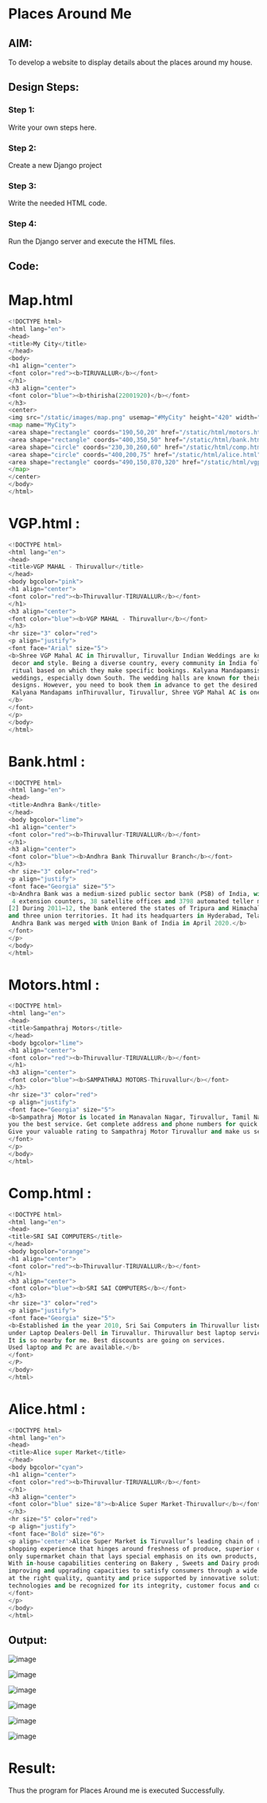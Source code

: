 # Places Around Me
## AIM:
To develop a website to display details about the places around my house.

## Design Steps:

### Step 1:
Write your own steps here.
### Step 2:
Create a new Django project
### Step 3:
Write the needed HTML code.
### Step 4:
Run the Django server and execute the HTML files.
## Code:
# Map.html
```python 
<!DOCTYPE html>
<html lang="en">
<head>
<title>My City</title>
</head>
<body>
<h1 align="center">
<font color="red"><b>TIRUVALLUR</b></font>
</h1>
<h3 align="center">
<font color="blue"><b>thirisha(22001920)</b></font>
</h3>
<center>
<img src="/static/images/map.png" usemap="#MyCity" height="420" width="1100">
<map name="MyCity">
<area shape="rectangle" coords="190,50,20" href="/static/html/motors.html" title="Sampathraj Motors">
<area shape="rectangle" coords="400,350,50" href="/static/html/bank.html" title="Andhra Bank Manavalanager Branch">
<area shape="circle" coords="230,30,260,60" href="/static/html/comp.html" title="Sri sai computer Service">
<area shape="circle" coords="400,200,75" href="/static/html/alice.html" title="Alice Super Market">
<area shape="rectangle" coords="490,150,870,320" href="/static/html/vgp.html" title="VGP Mahal">
</map>
</center>
</body>
</html> 
```
# VGP.html :
```python
<!DOCTYPE html>
<html lang="en">
<head>
<title>VGP MAHAL - Thiruvallur</title>
</head>
<body bgcolor="pink">
<h1 align="center">
<font color="red"><b>Thiruvallur-TIRUVALLUR</b></font>
</h1>
<h3 align="center">
<font color="blue"><b>VGP MAHAL - Thiruvallur</b></font>
</h3>
<hr size="3" color="red">
<p align="justify">
<font face="Arial" size="5">
<b>Shree VGP Mahal AC in Thiruvallur, Tiruvallur Indian Weddings are known for their glamour, 
 decor and style. Being a diverse country, every community in India follows a different wedding
 ritual based on which they make specific bookings. Kalyana Mandapamsis essential for a lot of 
 weddings, especially down South. The wedding halls are known for their unique and  intriguing
 designs. However, you need to book them in advance to get the desired slot. Among all the 
 Kalyana Mandapams inThiruvallur, Tiruvallur, Shree VGP Mahal AC is one of the best
</b>
</font>
</p>
</body>
</html>
```
# Bank.html :
```python
<!DOCTYPE html>
<html lang="en">
<head>
<title>Andhra Bank</title>
</head>
<body bgcolor="lime">
<h1 align="center">
<font color="red"><b>Thiruvallur-TIRUVALLUR</b></font>
</h1>
<h3 align="center">
<font color="blue"><b>Andhra Bank Thiruvallur Branch</b></font>
</h3>
<hr size="3" color="red">
<p align="justify">
<font face="Georgia" size="5">
<b>Andhra Bank was a medium-sized public sector bank (PSB) of India, with a network of 2885 branches,
 4 extension counters, 38 satellite offices and 3798 automated teller machines (ATMs) as of 31 March 2019.
[2] During 2011–12, the bank entered the states of Tripura and Himachal Pradesh. It operated in 25 states 
and three union territories. It had its headquarters in Hyderabad, Telangana, India. Along with Corporation Bank, 
 Andhra Bank was merged with Union Bank of India in April 2020.</b>
</font>
</p>
</body>
</html>
```
# Motors.html :
```python
<!DOCTYPE html>
<html lang="en">
<head>
<title>Sampathraj Motors</title>
</head>
<body bgcolor="lime">
<h1 align="center">
<font color="red"><b>Thiruvallur-TIRUVALLUR</b></font>
</h1>
<h3 align="center">
<font color="blue"><b>SAMPATHRAJ MOTORS-Thiruvallur</b></font>
</h3>
<hr size="3" color="red">
<p align="justify">
<font face="Georgia" size="5">
<b>Sampathraj Motor is located in Manavalan Nagar, Tiruvallur, Tamil Nadu which provides 
you the best service. Get complete address and phone numbers for quick access and response.
Give your valuable rating to Sampathraj Motor Tiruvallur and make us serve you better.</b>
</font>
</p>
</body>
</html>
```
# Comp.html :
```python 
<!DOCTYPE html>
<html lang="en">
<head>
<title>SRI SAI COMPUTERS</title>
</head>
<body bgcolor="orange">
<h1 align="center">
<font color="red"><b>Thiruvallur-TIRUVALLUR</b></font>
</h1>
<h3 align="center">
<font color="blue"><b>SRI SAI COMPUTERS</b></font>
</h3>
<hr size="3" color="red">
<p align="justify">
<font face="Georgia" size="5">
<b>Established in the year 2010, Sri Sai Computers in Thiruvallur listed
under Laptop Dealers-Dell in Tiruvallur. Thiruvallur best laptop service shop. 
It is so nearby for me. Best discounts are going on services. 
Used laptop and Pc are available.</b>
</font>
</P>
</body>
</html>
```
# Alice.html :
```python 
<!DOCTYPE html>
<html lang="en">
<head>
<title>Alice super Market</title>
</head>
<body bgcolor="cyan">
<h1 align="center">
<font color="red"><b>Thiruvallur-TIRUVALLUR</b></font>
</h1>
<h3 align="center">
<font color="blue" size="8"><b>Alice Super Market-Thiruvallur</b></font>
</h3>
<hr size="5" color="red">
<p align="justify">
<font face="Bold" size="6">
<p align='center'>Alice Super Market is Tiruvallur’s leading chain of retail stores providing consumers a 
shopping experience that hinges around freshness of produce, superior quality and better value. It is the 
only supermarket chain that lays special emphasis on its own products, sold under the brand name of Alice.
With in-house capabilities centering on Bakery , Sweets and Dairy products. With the mission of constantly
improving and upgrading capacities to satisfy consumers through a wide range of food products and service offered
at the right quality, quantity and price supported by innovative solutions, Alice is all set to embrace emerging 
technologies and be recognized for its integrity, customer focus and commitment to quality..</p>
</font>
</p>
</body>
</html>
```


## Output:
![image](https://github.com/Thirisha-s/places-around-me/assets/120380280/fad08110-d4b0-45e0-b4ac-76da53c4df3a)

![image](https://github.com/Thirisha-s/places-around-me/assets/120380280/ee22e188-bd7f-42dc-963a-77866f6f427d)

![image](https://github.com/Thirisha-s/places-around-me/assets/120380280/e18481b8-7c70-41f3-8cbe-80e601d5a2bc)

![image](https://github.com/Thirisha-s/places-around-me/assets/120380280/c612f200-c6fa-4ceb-a709-ec6e2b0d55a6)

![image](https://github.com/Thirisha-s/places-around-me/assets/120380280/22a60d72-10ed-4093-b9ca-2e8b033efc09)

![image](https://github.com/Thirisha-s/places-around-me/assets/120380280/bc4e4fda-6f49-4bd8-babd-d77c85955614)

# Result:
Thus the program for Places Around me is executed Successfully.

